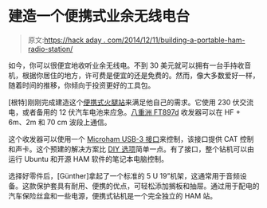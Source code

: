 # 建造一个便携式业余无线电台

> 原文:[https://hack aday . com/2014/12/11/building-a-portable-ham-radio-station/](https://hackaday.com/2014/12/11/building-a-portable-ham-radio-station/)

如今，你可以很便宜地收听业余无线电。不到 30 美元就可以拥有一台手持收音机，根据你居住的地方，许可费是便宜的还是免费的。然而，像大多数爱好一样，随着时间的推移，你倾向于投资更好的工具包。

[根特]刚刚完成建造这个[便携式火腿站](http://www.bytebang.at/Blog/Portable+HAM+radio+station)来满足他自己的需求。它使用 230 伏交流电，或者备用的 12 伏汽车电池来应急。[八重洲 FT897d](http://www.yaesu.com/indexVS.cfm?cmd=DisplayProducts&ProdCatID=102&encProdID=0372FA803B7BBADBF3076C94ACA7A8C5&DivisionID) 收发器可以在 HF + 6m、2m 和 70 cm 波段上通信。

这个收发器可以使用一个 [Microham USB-3 接口](http://microham-usa.com/store/product-info.php?pid6.html)来控制，该接口提供 CAT 控制和声卡。这个预建的解决方案比 [DIY 选项](http://mikeyancey.com/Yaesu_CAT_digital.php)简单一点。有了接口，整个钻机可以由运行 Ubuntu 和开源 HAM 软件的笔记本电脑控制。

选择好零件后，[Günther]拿起了一个标准的 5 U 19”机架，这通常用于音频设备。这款保护套具有耐用、便携的优点，可轻松添加搁板和抽屉。通过用于配电的汽车保险丝盒和一些电源，便携式钻机是一个完全独立的 HAM 站。